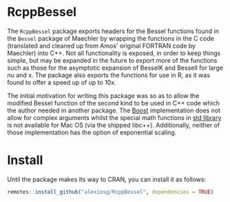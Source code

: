 # RcppBessel

The `RcppBessel` package exports headers for the Bessel functions found in the 
`Bessel` package of Maechler by wrapping the functions in the C code (translated
and cleaned up from Amos' original FORTRAN code by Maechler) into C++. Not all 
functionality is exposed, in order to keep things simple, but may be expanded 
in the future to export more of the functions such as those for the asymptotic 
expansion of BesselK and BesselI for large nu and x. The package also exports 
the functions for use in R, as it was found to offer a speed up of up to 10x.

The initial motivation for writing this package was so as to allow the modified
Bessel function of the second kind to be used in C++ code which the author needed
in another package. The [Boost](https://www.boost.org/doc/libs/1_85_0/libs/math/doc/html/math_toolkit/bessel/mbessel.html) 
implementation does not allow for complex arguments
whilst the special math functions in [std library](https://en.cppreference.com/w/cpp/numeric/special_functions/cyl_bessel_k)
is not available for Mac OS (via the shipped libc++).  Additionally, neither of those 
implementation has the option of exponential scaling.

# Install

Until the package makes its way to CRAN, you can install it as follows:

``` r
remotes::install_github("alexiosg/RcppBessel", dependencies = TRUE)
```
